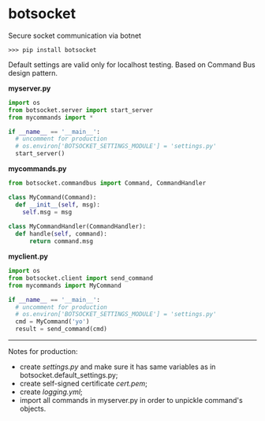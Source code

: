 # botsocket
Secure socket communication via botnet 

```shell
>>> pip install botsocket
```
Default settings are valid only for localhost testing. 
Based on Command Bus design pattern.

**myserver.py**
```python
import os
from botsocket.server import start_server
from mycommands import *

if __name__ == '__main__':
  # uncomment for production
  # os.environ['BOTSOCKET_SETTINGS_MODULE'] = 'settings.py' 
  start_server()
```

**mycommands.py**
```python
from botsocket.commandbus import Command, CommandHandler

class MyCommand(Command):
  def __init__(self, msg):
    self.msg = msg
    
class MyCommandHandler(CommandHandler):
  def handle(self, command):
      return command.msg
```

**myclient.py**
```python
import os
from botsocket.client import send_command
from mycommands import MyCommand

if __name__ == '__main__':
  # uncomment for production
  # os.environ['BOTSOCKET_SETTINGS_MODULE'] = 'settings.py' 
  cmd = MyCommand('yo')
  result = send_command(cmd)
```
---
Notes for production: 
- create *settings.py* and make sure it has same variables as in botsocket.default_settings.py;
- create self-signed certificate *cert.pem*;
- create *logging.yml*;
- import all commands in myserver.py in order to unpickle command's objects.
